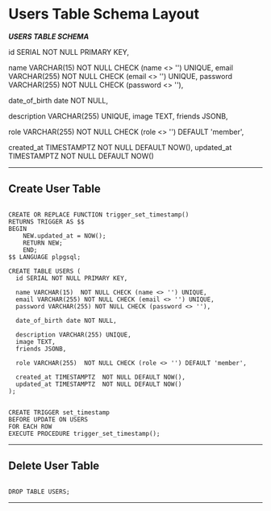 # Users Table Schema Layout

***USERS TABLE SCHEMA***

id SERIAL NOT NULL PRIMARY KEY,

name VARCHAR(15)  NOT NULL CHECK (name <> '') UNIQUE,
email VARCHAR(255) NOT NULL CHECK (email <> '') UNIQUE,
password VARCHAR(255) NOT NULL CHECK (password <> ''),

date_of_birth date NOT NULL,

description VARCHAR(255) UNIQUE,
image TEXT,
friends JSONB,

role VARCHAR(255)  NOT NULL CHECK (role <> '') DEFAULT 'member',

created_at TIMESTAMPTZ  NOT NULL DEFAULT NOW(),
updated_at TIMESTAMPTZ  NOT NULL DEFAULT NOW()

---

## Create User Table
```

CREATE OR REPLACE FUNCTION trigger_set_timestamp()
RETURNS TRIGGER AS $$
BEGIN
    NEW.updated_at = NOW();
    RETURN NEW;
    END;
$$ LANGUAGE plpgsql;

CREATE TABLE USERS (
  id SERIAL NOT NULL PRIMARY KEY,
  
  name VARCHAR(15)  NOT NULL CHECK (name <> '') UNIQUE,
  email VARCHAR(255) NOT NULL CHECK (email <> '') UNIQUE,
  password VARCHAR(255) NOT NULL CHECK (password <> ''),
  
  date_of_birth date NOT NULL,
  
  description VARCHAR(255) UNIQUE,
  image TEXT,
  friends JSONB,

  role VARCHAR(255)  NOT NULL CHECK (role <> '') DEFAULT 'member',
  
  created_at TIMESTAMPTZ  NOT NULL DEFAULT NOW(),
  updated_at TIMESTAMPTZ  NOT NULL DEFAULT NOW()
);


CREATE TRIGGER set_timestamp
BEFORE UPDATE ON USERS
FOR EACH ROW
EXECUTE PROCEDURE trigger_set_timestamp();

```
---

## Delete User Table

```

DROP TABLE USERS;

```

---